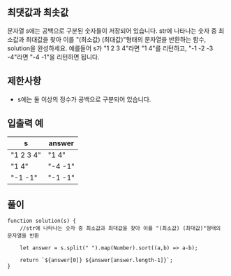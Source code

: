 ## 최댓값과 최솟값

문자열 s에는 공백으로 구분된 숫자들이 저장되어 있습니다. str에 나타나는 숫자 중 최소값과 최대값을 찾아 이를 "(최소값) (최대값)"형태의 문자열을 반환하는 함수, solution을 완성하세요.
예를들어 s가 "1 2 3 4"라면 "1 4"를 리턴하고, "-1 -2 -3 -4"라면 "-4 -1"을 리턴하면 됩니다.

## 제한사항

- s에는 둘 이상의 정수가 공백으로 구분되어 있습니다.

## 입출력 예

| s         | answer  |
| --------- | ------- |
| "1 2 3 4" | "1 4"   |
| "1 4"     | "-4 -1" |
| "-1 -1"   | "-1 -1" |

## 풀이

```
function solution(s) {
    //str에 나타나는 숫자 중 최소값과 최대값을 찾아 이를 "(최소값) (최대값)"형태의 문자열을 반환

    let answer = s.split(" ").map(Number).sort((a,b) => a-b);

    return `${answer[0]} ${answer[answer.length-1]}`;
}
```
